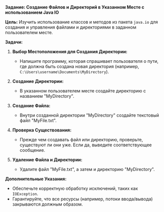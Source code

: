 

**Задание: Создание Файлов и Директорий в Указанном Месте с использованием Java IO**

**Цель:** Изучить использование классов и методов из пакета `java.io` для создания и управления файлами и директориями в заданном пользователем месте.

**Задачи:**

1. **Выбор Местоположения для Создания Директории:**
   - Напишите программу, которая спрашивает пользователя о пути, где должна быть создана новая директория (например, `C:\Users\username\Documents\MyDirectory`).

2. **Создание Директории:**
   - В указанном пользователем месте создайте директорию с названием "MyDirectory".

3. **Создание Файла:**
   - Внутри созданной директории "MyDirectory" создайте текстовый файл "MyFile.txt".

4. **Проверка Существования:**
   - Прежде чем создавать файл или директорию, проверьте, существуют ли они уже. Если да, выведите соответствующее сообщение.

5. **Удаление Файла и Директории:**
   - Удалите файл "MyFile.txt", а затем и директорию "MyDirectory".

**Дополнительные Указания:**

- Обеспечьте корректную обработку исключений, таких как `IOException`.
- Гарантируйте, что все ресурсы (например, потоки ввода/вывода) закрываются должным образом.
